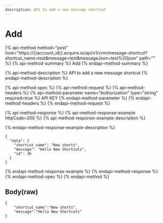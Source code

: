 ```yaml
---
description: API to add a new message shortcut
---
```


# Add

{% api-method method="post" host="https://{{account\_id}}.acquire.io/api/v1/crm/message-shortcut?shortcut\_name=test&message=test&messageJson=test%20json" path="" %}
{% api-method-summary %}
Add
{% endapi-method-summary %}

{% api-method-description %}
API to add a new message shortcut
{% endapi-method-description %}

{% api-method-spec %}
{% api-method-request %}
{% api-method-headers %}
{% api-method-parameter name="Authorization" type="string" required=true %}
API KEY
{% endapi-method-parameter %}
{% endapi-method-headers %}
{% endapi-method-request %}

{% api-method-response %}
{% api-method-response-example httpCode=200 %}
{% api-method-response-example-description %}

{% endapi-method-response-example-description %}

```
{
  "data": {
    "shortcut_name": "New shorts",
    "message": "Hello New Shortcuts",
    "id": 36
  }
}
```
{% endapi-method-response-example %}
{% endapi-method-response %}
{% endapi-method-spec %}
{% endapi-method %}

## Body\(raw\)

```text
{
    "shortcut_name":"New shorts",
    "message":"Hello New Shortcuts"
}
```

